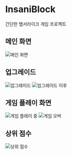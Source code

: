 <h1>InsaniBlock</h1>
간단한 뱀서라이크 게임 프로젝트

<h2>메인 화면</h2>
<img src="/Assets/ScreenShot/Capture-2024.01.01 16-44-24.png" title="메인 화면"></img>
<h2>업그레이드</h2>
<p>
<img src="/Assets/ScreenShot/Capture-2024.01.01 16-44-26.png" title="업그레이드"></img>
<img src="/Assets/ScreenShot/Capture-2024.01.01 16-44-29.png" title="업그레이드 이후"></img>
</p>
<h2>게임 플레이 화면</h2>
<p>
<img src="/Assets/ScreenShot/Capture-2024.01.01 16-57-46.png" title="게임 플레이 중"></img>
<img src="/Assets/ScreenShot/Capture-2024.01.01 16-45-25.png" title="게임 오버"></img>
</p>
<h2>상위 점수</h2>
<img src="/Assets/ScreenShot/Capture-2024.01.01 16-45-41.png" title="상위 점수"></img>
